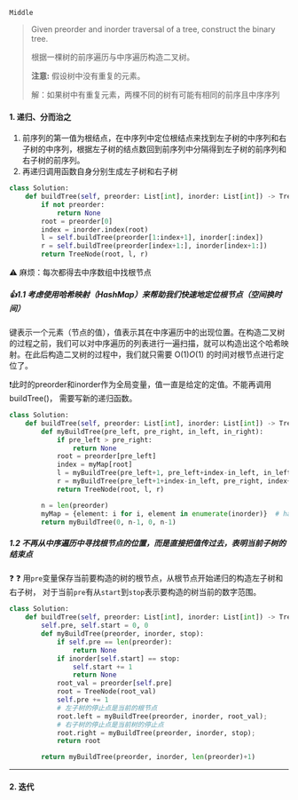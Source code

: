 `Middle`  

> Given preorder and inorder traversal of a tree, construct the binary tree.
>
> 根据一棵树的前序遍历与中序遍历构造二叉树。
>
> **注意:** 假设树中没有重复的元素。
>
> 解：如果树中有重复元素，两棵不同的树有可能有相同的前序且中序序列

#### 1. 递归、分而治之

1. 前序列的第一值为根结点，在中序列中定位根结点来找到左子树的中序列和右子树的中序列，根据左子树的结点数回到前序列中分隔得到左子树的前序列和右子树的前序列。
2. 再递归调用函数自身分别生成左子树和右子树

```python
class Solution:
    def buildTree(self, preorder: List[int], inorder: List[int]) -> TreeNode:
        if not preorder:
            return None
        root = preorder[0]
        index = inorder.index(root)
        l = self.buildTree(preorder[1:index+1], inorder[:index])
        r = self.buildTree(preorder[index+1:], inorder[index+1:])
        return TreeNode(root, l, r)
```

:warning: 麻烦：每次都得去中序数组中找根节点

##### :+1:1.1 考虑使用哈希映射（HashMap）来帮助我们快速地定位根节点（空间换时间）

键表示一个元素（节点的值），值表示其在中序遍历中的出现位置。在构造二叉树的过程之前，我们可以对中序遍历的列表进行一遍扫描，就可以构造出这个哈希映射。在此后构造二叉树的过程中，我们就只需要 O(1)*O*(1) 的时间对根节点进行定位了。

:heavy_exclamation_mark:此时的preorder和inorder作为全局变量，值一直是给定的定值。不能再调用buildTree()， 需要写新的递归函数。

```python
class Solution:
    def buildTree(self, preorder: List[int], inorder: List[int]) -> TreeNode:
        def myBuildTree(pre_left, pre_right, in_left, in_right):
            if pre_left > pre_right:
                return None
            root = preorder[pre_left]
            index = myMap[root]
            l = myBuildTree(pre_left+1, pre_left+index-in_left, in_left, index-1)
            r = myBuildTree(pre_left+1+index-in_left, pre_right, index+1, in_right)
            return TreeNode(root, l, r)

        n = len(preorder)
        myMap = {element: i for i, element in enumerate(inorder)}  # hashmap
        return myBuildTree(0, n-1, 0, n-1)
```

##### 1.2 不再从中序遍历中寻找根节点的位置，而是直接把值传过去，表明当前子树的结束点

:question: :question: 用`pre`变量保存当前要构造的树的根节点，从根节点开始递归的构造左子树和右子树， 对于当前`pre`有从`start`到`stop`表示要构造的树当前的数字范围。

```python
class Solution:
    def buildTree(self, preorder: List[int], inorder: List[int]) -> TreeNode:
        self.pre, self.start = 0, 0
        def myBuildTree(preorder, inorder, stop):
            if self.pre == len(preorder):
                return None
            if inorder[self.start] == stop:
                self.start += 1
                return None
            root_val = preorder[self.pre]
            root = TreeNode(root_val)
            self.pre += 1
            # 左子树的停止点是当前的根节点
            root.left = myBuildTree(preorder, inorder, root_val);
            # 右子树的停止点是当前树的停止点
            root.right = myBuildTree(preorder, inorder, stop);
            return root

        return myBuildTree(preorder, inorder, len(preorder)+1)
```

---

#### 2. 迭代



